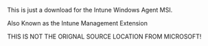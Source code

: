This is just a download for the Intune Windows Agent MSI. 

Also Known as the Intune Management Extension

THIS IS NOT THE ORIGNAL SOURCE LOCATION FROM MICROSOFT!
